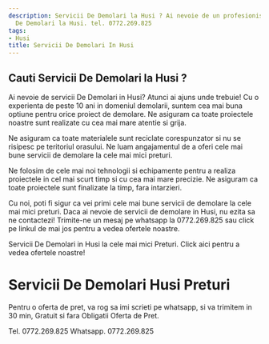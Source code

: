 ```yaml
---
description: Servicii De Demolari la Husi ? Ai nevoie de un profesionist in Servicii
  De Demolari la Husi. tel. 0772.269.825
tags:
- Husi
title: Servicii De Demolari In Husi
---
```



## Cauti Servicii De Demolari la Husi ?

Ai nevoie de servicii De Demolari in Husi? Atunci ai ajuns unde trebuie! Cu o experienta de peste 10 ani in domeniul demolarii, suntem cea mai buna optiune pentru orice proiect de demolare. Ne asiguram ca toate proiectele noastre sunt realizate cu cea mai mare atentie si grija. 

Ne asiguram ca toate materialele sunt reciclate corespunzator si nu se risipesc pe teritoriul orasului. Ne luam angajamentul de a oferi cele mai bune servicii de demolare la cele mai mici preturi. 

Ne folosim de cele mai noi tehnologii si echipamente pentru a realiza proiectele in cel mai scurt timp si cu cea mai mare precizie. Ne asiguram ca toate proiectele sunt finalizate la timp, fara intarzieri. 

Cu noi, poti fi sigur ca vei primi cele mai bune servicii de demolare la cele mai mici preturi. Daca ai nevoie de servicii de demolare in Husi, nu ezita sa ne contactezi! Trimite-ne un mesaj pe whatsapp la 0772.269.825 sau click pe linkul de mai jos pentru a vedea ofertele noastre. 

Servicii De Demolari in Husi la cele mai mici Preturi. Click aici pentru a vedea ofertele noastre!

# Servicii De Demolari Husi Preturi
Pentru o oferta de pret, va rog sa imi scrieti pe whatsapp, si va trimitem in 30 min, Gratuit si fara Obligatii Oferta de Pret.

Tel. 0772.269.825
Whatsapp. 0772.269.825